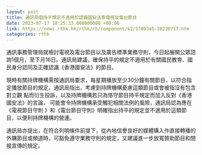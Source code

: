 ```yaml
---
layout: post
title: 通訊局倡持平規定不適用於認識國安法等電視及電台節目
date: 2023-07-17 18:25:33.000000000 +08:00
link: https://news.rthk.hk/rthk/ch/component/k2/1709345-20230717.htm
categories: rthk
---
```


通訊事務管理局就檢討電視及電台節目以及廣告標準業務守則，今日起展開公眾諮詢1個月，至下月16日。通訊局建議，確保持平的規定不適用於有關國民教育、國民身分認同及正確認識《香港國安法》的節目。

現時有關持牌機構需按通訊局要求，每星期播放至少30分鐘有關節目，以符合指定播放節目的規定。通訊局指出，考慮到持牌機構憂慮這類節目或會被指沒有包含對立觀 點而衍生投訴，以及持牌機構若只為恪守節目持平規定而加入反對《香港國安法》的言論， 可能會令持牌機構承受觸犯相關法例的風險，通訊局認為應在《電視節目守則 》和《電台節目守則》明確指出持平的規定並不適用於這類節目，以便利持牌機構的營運。

通訊局亦提出，在符合列明條件前提下，從內地信譽良好的媒體購入作直接轉播的外購節目或頻道時，可豁免遵守業務守則的規定，又建議進一步放寬贊助節目和間接宣傳的規定。
